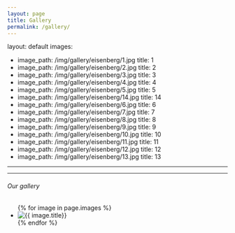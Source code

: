 ```yaml
---
layout: page
title: Gallery
permalink: /gallery/
---
```

layout: default
images:
  - image_path: /img/gallery/eisenberg/1.jpg
    title: 1
  - image_path: /img/gallery/eisenberg/2.jpg
    title: 2
  - image_path: /img/gallery/eisenberg/3.jpg
    title: 3
  - image_path: /img/gallery/eisenberg/4.jpg
    title: 4
  - image_path: /img/gallery/eisenberg/5.jpg
    title: 5
  - image_path: /img/gallery/eisenberg/14.jpg
    title: 14
  - image_path: /img/gallery/eisenberg/6.jpg
    title: 6
  - image_path: /img/gallery/eisenberg/7.jpg
    title: 7
  - image_path: /img/gallery/eisenberg/8.jpg
    title: 8
  - image_path: /img/gallery/eisenberg/9.jpg
    title: 9
  - image_path: /img/gallery/eisenberg/10.jpg
    title: 10
  - image_path: /img/gallery/eisenberg/11.jpg
    title: 11
  - image_path: /img/gallery/eisenberg/12.jpg
    title: 12
  - image_path: /img/gallery/eisenberg/13.jpg
    title: 13

---
---
###### Our gallery

<ul class="photo-gallery">
  {% for image in page.images %}
    <li><img src="{{ image.image_path }}" alt="{{ image.title}}"/></li>
  {% endfor %}
</ul>
